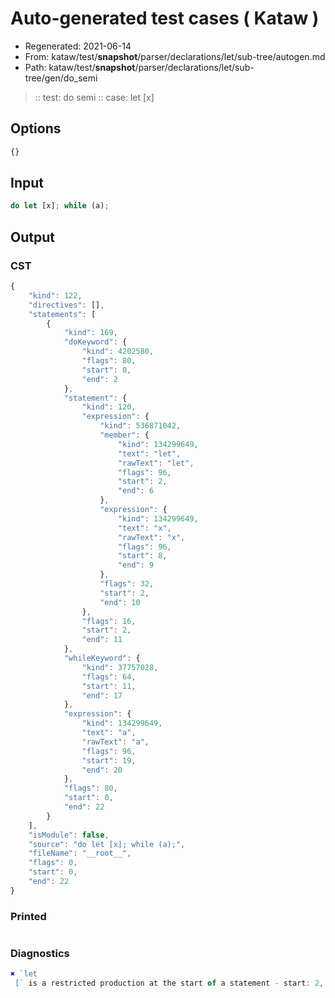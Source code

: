 # Auto-generated test cases ( Kataw )
- Regenerated: 2021-06-14
- From: kataw/test/__snapshot__/parser/declarations/let/sub-tree/autogen.md
- Path: kataw/test/__snapshot__/parser/declarations/let/sub-tree/gen/do_semi
> :: test: do semi
> :: case: let [x]
## Options

`````js
{}
`````
## Input

`````js
do let [x]; while (a);
`````
## Output

### CST

```javascript
{
    "kind": 122,
    "directives": [],
    "statements": [
        {
            "kind": 169,
            "doKeyword": {
                "kind": 4202580,
                "flags": 80,
                "start": 0,
                "end": 2
            },
            "statement": {
                "kind": 120,
                "expression": {
                    "kind": 536871042,
                    "member": {
                        "kind": 134299649,
                        "text": "let",
                        "rawText": "let",
                        "flags": 96,
                        "start": 2,
                        "end": 6
                    },
                    "expression": {
                        "kind": 134299649,
                        "text": "x",
                        "rawText": "x",
                        "flags": 96,
                        "start": 8,
                        "end": 9
                    },
                    "flags": 32,
                    "start": 2,
                    "end": 10
                },
                "flags": 16,
                "start": 2,
                "end": 11
            },
            "whileKeyword": {
                "kind": 37757028,
                "flags": 64,
                "start": 11,
                "end": 17
            },
            "expression": {
                "kind": 134299649,
                "text": "a",
                "rawText": "a",
                "flags": 96,
                "start": 19,
                "end": 20
            },
            "flags": 80,
            "start": 0,
            "end": 22
        }
    ],
    "isModule": false,
    "source": "do let [x]; while (a);",
    "fileName": "__root__",
    "flags": 0,
    "start": 0,
    "end": 22
}
```

### Printed

```javascript

```

### Diagnostics

```javascript
✖ `let 
 [` is a restricted production at the start of a statement - start: 2, end: 6

```

